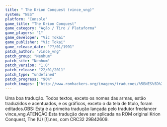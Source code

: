 ```yaml
---
title: " The Krion Conquest (vince_vng)"
system: "NES"
platform: "Console"
game_title: "The Krion Conquest"
game_category: "Ação / Tiro / Plataforma"
game_players: "1"
game_developer: "Vic Tokai"
game_publisher: "Vic Tokai"
game_release_date: "??/01/1991"
patch_author: "vince_vng"
patch_group: "Nenhum"
patch_site: "Nenhum"
patch_version: "1.0"
patch_release: "22/01/2011"
patch_type: "undefined"
patch_progress: "96%"
patch_images: ["http://www.romhackers.org/imagens/traducoes/%5BNES%5D%20The%20Krion%20Conquest%20-%20vince_vng%20-%201.png","http://www.romhackers.org/imagens/traducoes/%5BNES%5D%20The%20Krion%20Conquest%20-%20vince_vng%20-%202.png","http://www.romhackers.org/imagens/traducoes/%5BNES%5D%20The%20Krion%20Conquest%20-%20vince_vng%20-%203.png"]
---
```

Uma boa tradução. Todos textos, exceto os nomes das armas, estão traduzidos e acentuados, e os gráficos, exceto o da tela de título, foram editados.OBS: Esta é a primeira tradução lançada pelo tradutor freelancer vince_vng.ATENÇÃO:Esta tradução deve ser aplicada na ROM original Krion Conquest, The (U) [!].nes, com CRC32 29B42609.